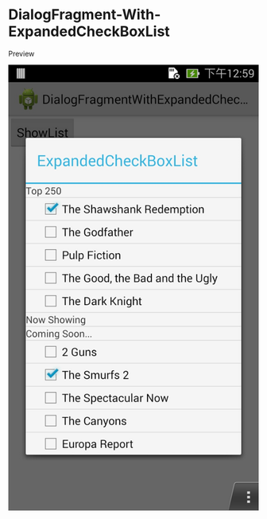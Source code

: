 # DialogFragment-With-ExpandedCheckBoxList

Preview <p>
![preview](https://github.com/Squall949/DialogFragment-With-ExpandedCheckBoxList/raw/master/Screenshot.jpg)
